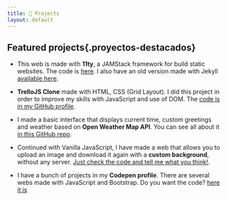 ```yaml
---
title: 🚀 Projects
layout: default
---
```


## Featured projects{.proyectos-destacados}

-   This web is made with **11ty**, a JAMStack framework for build static websites. The code is [here](https://github.com/jgcarrillo/jgcarrillo.github.io). I also have an old version made with Jekyll [available here](https://github.com/jgcarrillo/jekyll-personal-web).

-   **TrelloJS Clone** made with HTML, CSS (Grid Layout). I did this project in order to improve my skills with JavaScript and use of DOM. The [code is in my GitHub profile](https://github.com/jgcarrillo/trello-js-app).

-   I made a basic interface that displays current time, custom greetings and weather based on **Open Weather Map API**. You can see all about it [in this GitHub repo](https://github.com/jgcarrillo/weather-time-display).

-   Continued with Vanilla JavaScript, I have made a web that allows you to upload an image and download it again with a **custom background**, without any server. [Just check the code and tell me what you think!](https://github.com/jgcarrillo/javascript-image-uploader).

-   I have a bunch of projects in my **Codepen profile**. There are several webs made with JavaScript and Bootstrap. Do you want the code? [here it is](https://codepen.io/jgcarrillo/)
